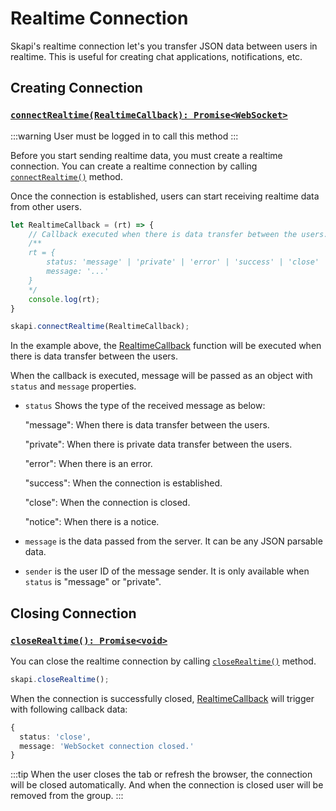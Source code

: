 # Realtime Connection
Skapi's realtime connection let's you transfer JSON data between users in realtime.
This is useful for creating chat applications, notifications, etc.

## Creating Connection

### [`connectRealtime(RealtimeCallback): Promise<WebSocket>`](/api-reference/realtime/README.md#connectrealtime)

:::warning
User must be logged in to call this method
:::

Before you start sending realtime data, you must create a realtime connection.
You can create a realtime connection by calling [`connectRealtime()`](/api-reference/realtime/README.md#connectrealtime) method.

Once the connection is established, users can start receiving realtime data from other users.

```js
let RealtimeCallback = (rt) => {
    // Callback executed when there is data transfer between the users.
    /**
    rt = {
        status: 'message' | 'private' | 'error' | 'success' | 'close' | 'notice',
        message: '...'
    }
    */
    console.log(rt);
}

skapi.connectRealtime(RealtimeCallback);
```

In the example above, the [RealtimeCallback](/api-reference/data-types/README.md#realtimecallback) function will be executed when there is data transfer between the users.

When the callback is executed, message will be passed as an object with `status` and `message` properties.

- `status` Shows the type of the received message as below:
  
  "message": When there is data transfer between the users.

  "private": When there is private data transfer between the users.
  
  "error": When there is an error.
  
  "success": When the connection is established.
  
  "close": When the connection is closed.
  
  "notice": When there is a notice.

- `message` is the data passed from the server. It can be any JSON parsable data.
- `sender` is the user ID of the message sender. It is only available when `status` is "message" or "private".


## Closing Connection

### [`closeRealtime(): Promise<void>`](/api-reference/realtime/README.md#closerealtime)

You can close the realtime connection by calling [`closeRealtime()`](/api-reference/realtime/README.md#closerealtime) method.

```js
skapi.closeRealtime();
```

When the connection is successfully closed, [RealtimeCallback](/api-reference/data-types/README.md#realtimecallback) will trigger with following callback data:

```ts
{
  status: 'close',
  message: 'WebSocket connection closed.'
}
```

:::tip
When the user closes the tab or refresh the browser, the connection will be closed automatically.
And when the connection is closed user will be removed from the group.
:::